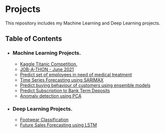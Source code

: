 # Projects
This repository includes my Machine Learning and Deep Learning projects.

## Table of Contents
* ### Machine Learning Projects.
  * [Kaggle Titanic Competition.](https://github.com/MuneshVarma/Projects/tree/master/Titanic)
  * [JOB-A-THON - June 2021](https://github.com/MuneshVarma/Projects/tree/master/JOB-A_THON%20June%202021)
  * [Predict set of employees in need of medical treatment](https://github.com/MuneshVarma/Projects/tree/master/Employee%20treatment%20prediction)
  * [Time Series Forecasting using SARIMAX](https://github.com/MuneshVarma/Projects/tree/master/Time%20Series%20Forecasting%20using%20SARIMAX)
  * [Predict buying behaviour of customers using ensemble models](https://github.com/MuneshVarma/Projects/tree/master/Predict%20buying%20behaviour%20using%20ensemble%20models)
  * [Predict Subscription to Bank Term Deposits](https://github.com/MuneshVarma/Projects/tree/master/Predict%20Subscription%20to%20Bank%20Term%20Deposits)
  * [Anomaly detection using PCA](https://github.com/MuneshVarma/Projects/tree/master/Anomaly%20detection%20using%20PCA)
  
* ### Deep Learning Projects.
  * [Footwear Classification](https://github.com/MuneshVarma/Projects/tree/master/Footwear%20classification)
  * [Future Sales Forecasting using LSTM](https://github.com/MuneshVarma/Projects/tree/master/Sales%20Forecasting)
 
